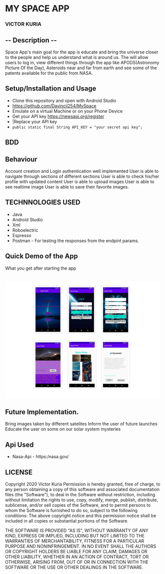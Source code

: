 # MY SPACE APP

### VICTOR KURIA

## -- Description --
Space App's main goal for the app is educate and bring the universe closer to the people and help us understand what is around us.
The will allow users to log in, view different things through the app like APODS(Astronomy Picture Of the Day), Asteroids near and far from earth and see some of
the patents available for the public from NASA.

## Setup/Installation and Usage
- Clone this repository and open with Android Studio
- https://github.com/Davincii254/MySpace
- Emulate on a virtual Machine or on your Phone Device
- Get your API key https://newsapi.org/register
- |Replace your API key
- `public static final String API_KEY = "your secret api key";`

## BDD
## Behaviour
Account creation and Login authentication well implemented
User is able to navigate through sections of different sections
User is able to check his/her profile with updated content
User is able to upload images
User is able to see realtime image
User is able to save their favorite images.

## TECHNNOLOGIES USED
- Java
- Android Studio
- Xml
- Roboelectric
- Espresso
- Postman - For testing the responses from the endpint params.


## Quick Demo of the App
What you get after starting the app <br> <br><br>
<img src="app/src/main/res/drawable/picture.png" height="" width="" alt="The main page" >



## Future Implementation.
Bring images taken by different satelites
Inform the user of future launches
Educate the user on some on our solar system mysteries


## Api Used
- Nasa-Api - https:/nasa.gov/

## LICENSE

Copyright 2020 Victor Kuria
Permission is hereby granted, free of charge, to any person obtaining a copy of this software and associated documentation files (the "Software"),
to deal in the Software without restriction, including without limitation the rights to use, copy, modify, merge, publish, distribute, sublicense,
 and/or sell copies of the Software, and to permit persons to whom the Software is furnished to do so, subject to the following conditions:
The above copyright notice and this permission notice shall be included in all copies or substantial portions of the Software.

THE SOFTWARE IS PROVIDED "AS IS", WITHOUT WARRANTY OF ANY KIND, EXPRESS OR IMPLIED, INCLUDING BUT NOT LIMITED TO THE WARRANTIES OF MERCHANTABILITY,
FITNESS FOR A PARTICULAR PURPOSE AND NONINFRINGEMENT. IN NO EVENT SHALL THE AUTHORS OR COPYRIGHT HOLDERS BE LIABLE FOR ANY CLAIM, DAMAGES OR OTHER LIABILITY,
WHETHER IN AN ACTION OF CONTRACT, TORT OR OTHERWISE, ARISING FROM, OUT OF OR IN CONNECTION WITH THE SOFTWARE OR THE USE OR OTHER DEALINGS IN THE SOFTWARE.